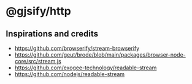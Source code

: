 # @gjsify/http

## Inspirations and credits
- https://github.com/browserify/stream-browserify
- https://github.com/geut/brode/blob/main/packages/browser-node-core/src/stream.js
- https://github.com/exogee-technology/readable-stream
- https://github.com/nodejs/readable-stream